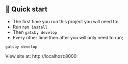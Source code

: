 ## 🚀 Quick start

- The first time you run this project you will need to:
- Run `npm install`
- Then `gatsby develop`
- Every other time then after you will only need to run; 

`gatsby develop`

View site at: http://localhost:8000
